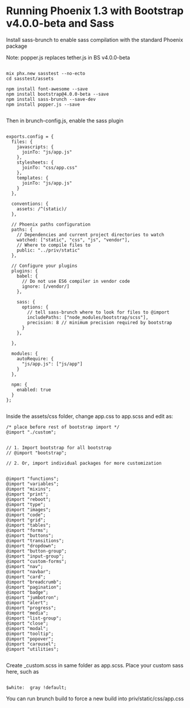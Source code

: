 # Running Phoenix 1.3 with Bootstrap v4.0.0-beta and Sass

Install sass-brunch to enable sass compilation with the standard Phoenix package

Note: popper.js replaces tether.js in BS v4.0.0-beta

```

mix phx.new sasstest --no-ecto
cd sasstest/assets

npm install font-awesome --save
npm install bootstrap@4.0.0-beta --save
npm install sass-brunch --save-dev
npm install popper.js --save


```



Then in brunch-config.js, enable the sass plugin

```

exports.config = {
  files: {
    javascripts: {
      joinTo: "js/app.js"
    },
    stylesheets: {
      joinTo: "css/app.css"
    },
    templates: {
      joinTo: "js/app.js"
    }
  },

  conventions: {
    assets: /^(static)/
  },

  // Phoenix paths configuration
  paths: {
    // Dependencies and current project directories to watch
    watched: ["static", "css", "js", "vendor"],
    // Where to compile files to
    public: "../priv/static"
  },

  // Configure your plugins
  plugins: {
    babel: {
      // Do not use ES6 compiler in vendor code
      ignore: [/vendor/]
    },

    sass: {
      options: {
        // tell sass-brunch where to look for files to @import
        includePaths: ["node_modules/bootstrap/scss"],
        precision: 8 // minimum precision required by bootstrap
      }
    },

  },

  modules: {
    autoRequire: {
      "js/app.js": ["js/app"]
    }
  },

  npm: {
    enabled: true
  }
};


```


Inside the assets/css folder, change app.css to app.scss and edit as:


```
/* place before rest of bootstrap import */
@import "./custom";


// 1. Import bootstrap for all bootstrap 
// @import "bootstrap";

// 2. Or, import individual packages for more customization


@import "functions";
@import "variables";
@import "mixins";
@import "print";
@import "reboot";
@import "type";
@import "images";
@import "code";
@import "grid";
@import "tables";
@import "forms";
@import "buttons";
@import "transitions";
@import "dropdown";
@import "button-group";
@import "input-group";
@import "custom-forms";
@import "nav";
@import "navbar";
@import "card";
@import "breadcrumb";
@import "pagination";
@import "badge";
@import "jumbotron";
@import "alert";
@import "progress";
@import "media";
@import "list-group";
@import "close";
@import "modal";
@import "tooltip";
@import "popover";
@import "carousel";
@import "utilities";


```


Create _custom.scss in same folder as app.scss.
Place your custom sass here, such as

```

$white:  gray !default;

```


You can run brunch build to force a new build into priv/static/css/app.css

